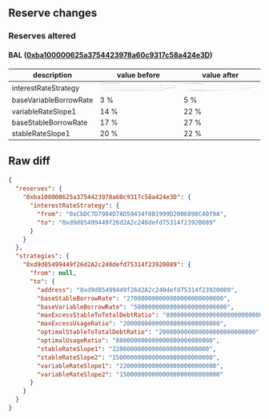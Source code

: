 ## Reserve changes

### Reserves altered

#### BAL ([0xba100000625a3754423978a60c9317c58a424e3D](https://etherscan.io/address/0xba100000625a3754423978a60c9317c58a424e3D))

| description | value before | value after |
| --- | --- | --- |
| interestRateStrategy | ![[0xCbDC7D7984D7AD59434f0B1999D2006898C40f9A](https://etherscan.io/address/0xCbDC7D7984D7AD59434f0B1999D2006898C40f9A)](/.assets/1_0xCbDC7D7984D7AD59434f0B1999D2006898C40f9A.svg) | ![[0xd9d85499449f26d2A2c240defd75314f23920089](https://etherscan.io/address/0xd9d85499449f26d2A2c240defd75314f23920089)](/.assets/1_0xd9d85499449f26d2A2c240defd75314f23920089.svg) |
| baseVariableBorrowRate | 3 % | 5 % |
| variableRateSlope1 | 14 % | 22 % |
| baseStableBorrowRate | 17 % | 27 % |
| stableRateSlope1 | 20 % | 22 % |


## Raw diff

```json
{
  "reserves": {
    "0xba100000625a3754423978a60c9317c58a424e3D": {
      "interestRateStrategy": {
        "from": "0xCbDC7D7984D7AD59434f0B1999D2006898C40f9A",
        "to": "0xd9d85499449f26d2A2c240defd75314f23920089"
      }
    }
  },
  "strategies": {
    "0xd9d85499449f26d2A2c240defd75314f23920089": {
      "from": null,
      "to": {
        "address": "0xd9d85499449f26d2A2c240defd75314f23920089",
        "baseStableBorrowRate": "270000000000000000000000000",
        "baseVariableBorrowRate": "50000000000000000000000000",
        "maxExcessStableToTotalDebtRatio": "800000000000000000000000000",
        "maxExcessUsageRatio": "200000000000000000000000000",
        "optimalStableToTotalDebtRatio": "200000000000000000000000000",
        "optimalUsageRatio": "800000000000000000000000000",
        "stableRateSlope1": "220000000000000000000000000",
        "stableRateSlope2": "1500000000000000000000000000",
        "variableRateSlope1": "220000000000000000000000000",
        "variableRateSlope2": "1500000000000000000000000000"
      }
    }
  }
}
```